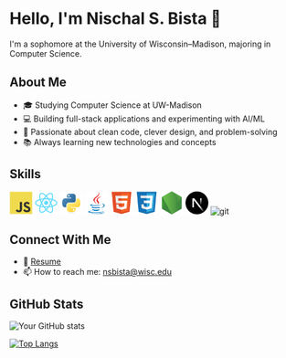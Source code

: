 # Hello, I'm Nischal S. Bista 👋

I'm a sophomore at the University of Wisconsin–Madison, majoring in Computer Science.

## About Me
- 🎓 Studying Computer Science at UW-Madison
- 💻 Building full-stack applications and experimenting with AI/ML
- 🧠 Passionate about clean code, clever design, and problem-solving
- 📚 Always learning new technologies and concepts

## Skills
<p align="left">
  <img src="https://raw.githubusercontent.com/devicons/devicon/master/icons/javascript/javascript-original.svg" alt="javascript" width="40" height="40"/>
  <img src="https://raw.githubusercontent.com/devicons/devicon/master/icons/react/react-original.svg" alt="react" width="40" height="40"/>
  <img src="https://raw.githubusercontent.com/devicons/devicon/master/icons/python/python-original.svg" alt="python" width="40" height="40"/>
  <img src="https://raw.githubusercontent.com/devicons/devicon/master/icons/java/java-original.svg" alt="java" width="40" height="40"/>
  <img src="https://raw.githubusercontent.com/devicons/devicon/master/icons/html5/html5-original.svg" alt="html5" width="40" height="40"/>
  <img src="https://raw.githubusercontent.com/devicons/devicon/master/icons/css3/css3-original.svg" alt="css3" width="40" height="40"/>
  <img src="https://raw.githubusercontent.com/devicons/devicon/master/icons/nodejs/nodejs-original.svg" alt="nodejs" width="40" height="40"/>
  <img src="https://raw.githubusercontent.com/devicons/devicon/master/icons/nextjs/nextjs-original.svg" alt="nextjs" width="40" height="40"/>
  <img src="https://www.vectorlogo.zone/logos/git-scm/git-scm-icon.svg" alt="git" width="40" height="40"/>
</p>

## Connect With Me
- 📄 [Resume](https://docs.google.com/document/d/1DyCck9B3-R5QmZcJAvYSMImtEKMYYrNf/edit?usp=sharing&ouid=108546953253371886677&rtpof=true&sd=true)
- 📫 How to reach me: nsbista@wisc.edu

## GitHub Stats
![Your GitHub stats](https://github-readme-stats.vercel.app/api?username=your-username&show_icons=true&theme=tokyonight)

[![Top Langs](https://github-readme-stats.vercel.app/api/top-langs/?username=your-username&layout=compact&theme=tokyonight)](https://github.com/anuraghazra/github-readme-stats)
